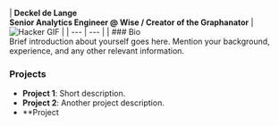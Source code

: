 | **Deckel de Lange**  
  **Senior Analytics Engineer @ Wise / Creator of the Graphanator** | ![Hacker GIF](https://viralviralvideos.com/wp-content/uploads/2014/06/GIF-Hacker.gif) |
| --- | --- |
| ### Bio  
  Brief introduction about yourself goes here. Mention your background, experience, and any other relevant information.  
  
  ### Projects  
  - **Project 1**: Short description.  
  - **Project 2**: Another project description.  
  - **Project
